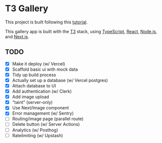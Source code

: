 # T3 Gallery

This project is built following this [tutorial](https://www.youtube.com/watch?v=d5x0JCZbAJs).

This gallery app is built with the [T3](https://create.t3.gg/) stack, using [TypeScript](https://www.typescriptlang.org/), [React](https://react.dev/), [Node.js](https://nodejs.org/en), and [Next.js](https://nextjs.org/).

## TODO

- [x] Make it deploy (w/ Vercel)
- [x] Scaffold basic ui with mock data
- [x] Tidy up build process
- [x] Actually set up a database (w/ Vercel postgres)
- [x] Attach database to UI
- [x] Add authentication (w/ Clerk)
- [x] Add image upload
- [x] "taint" (server-only)
- [x] Use Next/Image component
- [x] Error management (w/ Sentry)
- [ ] Routing/image page (parallel route)
- [ ] Delete button (w/ Server Actions)
- [ ] Analytics (w/ Posthog)
- [ ] Ratelimiting (w/ Upstash)
